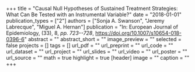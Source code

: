 +++
title = "Causal Null Hypotheses of Sustained Treatment Strategies: What Can Be Tested with an Instrumental Variable?"
date = "2018-01-01"
publication_types = ["2"]
authors = ["Sonja A. Swanson", "Jeremy Labrecque", "Miguel A. Hernan"]
publication = "In: European Journal of Epidemiology, (33), 8, _pp. 723--728_, https://doi.org/10.1007/s10654-018-0396-6"
abstract = ""
abstract_short = ""
image_preview = ""
selected = false
projects = []
tags = []
url_pdf = ""
url_preprint = ""
url_code = ""
url_dataset = ""
url_project = ""
url_slides = ""
url_video = ""
url_poster = ""
url_source = ""
math = true
highlight = true
[header]
image = ""
caption = ""
+++

